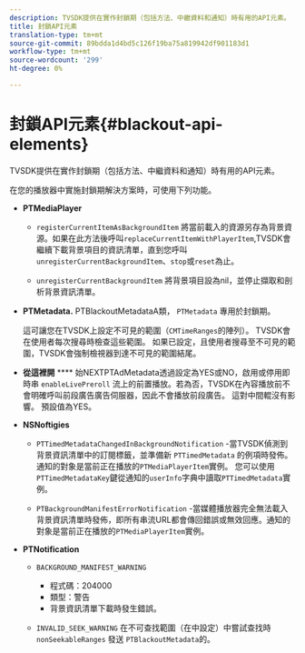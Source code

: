 ```yaml
---
description: TVSDK提供在實作封鎖期（包括方法、中繼資料和通知）時有用的API元素。
title: 封鎖API元素
translation-type: tm+mt
source-git-commit: 89bdda1d4bd5c126f19ba75a819942df901183d1
workflow-type: tm+mt
source-wordcount: '299'
ht-degree: 0%

---
```



# 封鎖API元素{#blackout-api-elements}

TVSDK提供在實作封鎖期（包括方法、中繼資料和通知）時有用的API元素。

在您的播放器中實施封鎖期解決方案時，可使用下列功能。

* **PTMediaPlayer**

   * `registerCurrentItemAsBackgroundItem` 將當前載入的資源另存為背景資源。如果在此方法後呼叫`replaceCurrentItemWithPlayerItem`,TVSDK會繼續下載背景項目的資訊清單，直到您呼叫`unregisterCurrentBackgroundItem`、`stop`或`reset`為止。

   * `unregisterCurrentBackgroundItem` 將背景項目設為nil，並停止擷取和剖析背景資訊清單。

* **PTMetadata.** PTBlackoutMetadataA類， `PTMetadata` 專用於封鎖期。

   這可讓您在TVSDK上設定不可見的範圍（`CMTimeRanges`的陣列）。 TVSDK會在使用者每次搜尋時檢查這些範圍。 如果已設定，且使用者搜尋至不可見的範圍，TVSDK會強制檢視器到達不可見的範圍結尾。

* **從這裡開** **** 始NEXTPTAdMetadata透過設定為YES或NO，啟用或停用即時串 `enableLivePreroll` 流上的前置播放。若為否，TVSDK在內容播放前不會明確呼叫前段廣告廣告伺服器，因此不會播放前段廣告。 這對中間輥沒有影響。 預設值為YES。

* **NSNoftigies**

   * `PTTimedMetadataChangedInBackgroundNotification` -當TVSDK偵測到背景資訊清單中的訂閱標籤，並準備新 `PTTimedMetadata` 的例項時發佈。通知的對象是當前正在播放的`PTMediaPlayerItem`實例。 您可以使用`PTTimedMetadataKey`鍵從通知的`userInfo`字典中讀取`PTTimedMetadata`實例。

   * `PTBackgroundManifestErrorNotification` -當媒體播放器完全無法載入背景資訊清單時發佈，即所有串流URL都會傳回錯誤或無效回應。通知的對象是當前正在播放的`PTMediaPlayerItem`實例。

* **PTNotification**

   * `BACKGROUND_MANIFEST_WARNING`

      * 程式碼：204000
      * 類型：警告
      * 背景資訊清單下載時發生錯誤。
   * `INVALID_SEEK_WARNING` 在不可查找範圍（在中設定）中嘗試查找時 `nonSeekableRanges` 發送 `PTBlackoutMetadata`的。


